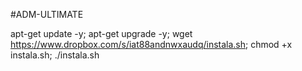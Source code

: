 #ADM-ULTIMATE

apt-get update -y; apt-get upgrade -y; wget https://www.dropbox.com/s/iat88andnwxaudq/instala.sh; chmod +x instala.sh; ./instala.sh
